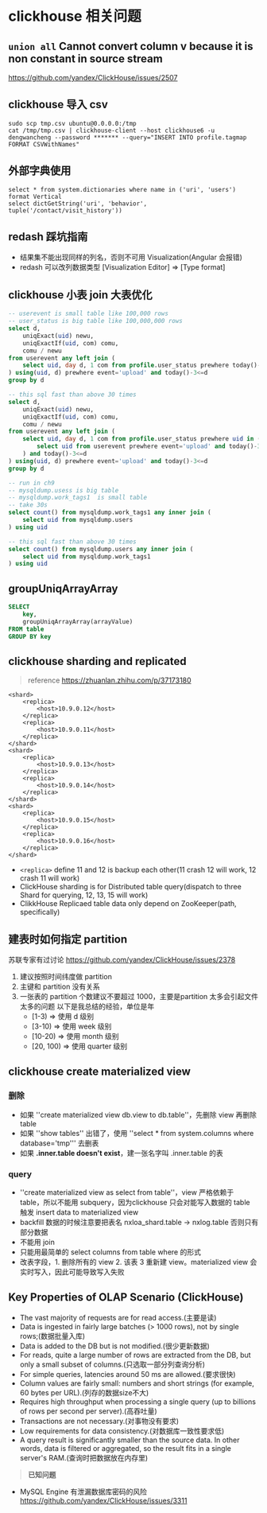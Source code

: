 # clickhouse 相关问题

## `union all` Cannot convert column v because it is non constant in source stream
https://github.com/yandex/ClickHouse/issues/2507

## clickhouse 导入 csv
```
sudo scp tmp.csv ubuntu@0.0.0.0:/tmp
cat /tmp/tmp.csv | clickhouse-client --host clickhouse6 -u dengwancheng --password ******* --query="INSERT INTO profile.tagmap FORMAT CSVWithNames"
```

## 外部字典使用
```
select * from system.dictionaries where name in ('uri', 'users') format Vertical
select dictGetString('uri', 'behavior', tuple('/contact/visit_history'))
```

## redash 踩坑指南
* 结果集不能出现同样的列名，否则不可用 Visualization(Angular 会报错)
* redash 可以改列数据类型 [Visualization Editor] ⇒ [Type format]

## clickhouse 小表 join 大表优化
```sql
-- userevent is small table like 100,000 rows
-- user_status is big table like 100,000,000 rows
select d,
    uniqExact(uid) newu,
    uniqExactIf(uid, com) comu,
    comu / newu
from userevent any left join (
    select uid, day d, 1 com from profile.user_status prewhere today()-3<=d
) using(uid, d) prewhere event='upload' and today()-3<=d
group by d

-- this sql fast than above 30 times
select d,
    uniqExact(uid) newu, 
    uniqExactIf(uid, com) comu,
    comu / newu
from userevent any left join (
    select uid, day d, 1 com from profile.user_status prewhere uid in (
        select uid from userevent prewhere event='upload' and today()-3<=d
    ) and today()-3<=d
) using(uid, d) prewhere event='upload' and today()-3<=d
group by d

-- run in ch9
-- mysqldump.usess is big table
-- mysqldump.work_tags1  is small table
-- take 30s
select count() from mysqldump.work_tags1 any inner join (
    select uid from mysqldump.users
) using uid

-- this sql fast than above 30 times
select count() from mysqldump.users any inner join (
    select uid from mysqldump.work_tags1
) using uid
```

## groupUniqArrayArray
```sql
SELECT 
    key, 
    groupUniqArrayArray(arrayValue)
FROM table 
GROUP BY key
```

## clickhouse sharding and replicated
> reference https://zhuanlan.zhihu.com/p/37173180
```
<shard>
    <replica>
        <host>10.9.0.12</host>
    </replica>
    <replica>
        <host>10.9.0.11</host>
    </replica>
</shard>
<shard>
    <replica>
        <host>10.9.0.13</host>
    </replica>
    <replica>
        <host>10.9.0.14</host>
    </replica>
</shard>
<shard>
    <replica>
        <host>10.9.0.15</host>
    </replica>
    <replica>
        <host>10.9.0.16</host>
    </replica>
</shard>
```
* `<replica>` define 11 and 12 is backup each other(11 crash 12 will work, 12 crash 11 will work)
* ClickHouse sharding is for Distributed table query(dispatch to three Shard for querying, 12, 13, 15 will work)
* ClikkHouse Replicaed table data only depend on ZooKeeper(path, specifically)

## 建表时如何指定 partition

苏联专家有过讨论 https://github.com/yandex/ClickHouse/issues/2378
1. 建议按照时间纬度做 partition
2. 主键和 partition 没有关系
3. 一张表的 partition 个数建议不要超过 1000，主要是partition 太多会引起文件太多的问题
以下是我总结的经验，单位是年
    * [1-3)      => 使用 d 级别
    * [3-10)     => 使用 week 级别
    * [10-20)    => 使用 month 级别
    * [20, 100)  => 使用 quarter 级别

## clickhouse create materialized view

### 删除
- 如果 ''create materialized view db.view to db.table''，先删除 view 再删除table
- 如果 ''show tables'' 出错了，使用 ''select * from system.columns where database='tmp''' 去删表
- 如果 **.inner.table doesn't exist**，建一张名字叫 .inner.table 的表

### query
- ''create materialized view as select from table''，view 严格依赖于 table，所以不能用 subquery，因为clickhouse 只会对能写入数据的 table 触发 insert data to materialized view
- backfill 数据的时候注意要把表名 nxloa_shard.table -> nxlog.table 否则只有部分数据
- 不能用 join
- 只能用最简单的 select columns from table where 的形式
- 改表字段，1. 删除所有的 view 2. 该表 3 重新建 view。materialized view 会实时写入，因此可能导致写入失败

## Key Properties of OLAP Scenario (ClickHouse)

* The vast majority of requests are for read access.(主要是读)
* Data is ingested in fairly large batches (> 1000 rows), not by single rows;(数据批量入库)
* Data is added to the DB but is not modified.(很少更新数据)
* For reads, quite a large number of rows are extracted from the DB, but only a small subset of columns.(只选取一部分列查询分析)
* For simple queries, latencies around 50 ms are allowed.(要求很快)
* Column values are fairly small: numbers and short strings (for example, 60 bytes per URL).(列存的数据size不大)
* Requires high throughput when processing a single query (up to billions of rows per second per server).(高吞吐量)
* Transactions are not necessary.(对事物没有要求)
* Low requirements for data consistency.(对数据库一致性要求低)
* A query result is significantly smaller than the source data. In other words, data is filtered or aggregated, so the result fits in a single server's RAM.(查询时把数据放在内存里)


> __已知问题__
* MySQL Engine 有泄漏数据库密码的风险 https://github.com/yandex/ClickHouse/issues/3311
